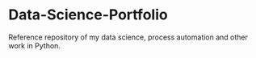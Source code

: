 # Data-Science-Portfolio
Reference repository of my data science, process automation and other work in Python.
